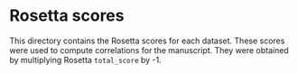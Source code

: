 # Rosetta scores

This directory contains the Rosetta scores for each dataset.
These scores were used to compute correlations for the manuscript.
They were obtained by multiplying Rosetta `total_score` by -1. 